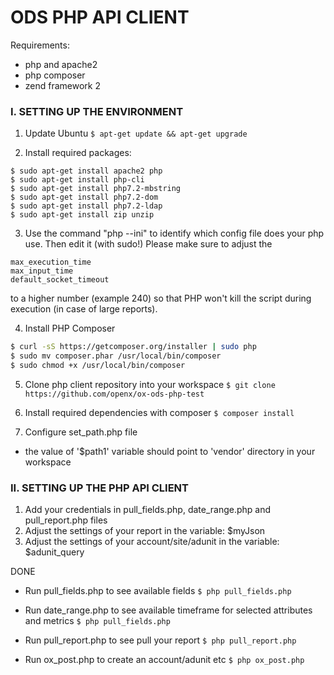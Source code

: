 # ODS PHP API CLIENT
Requirements:

  - php and apache2
  - php composer
  - zend framework 2

### I. SETTING UP THE ENVIRONMENT

1. Update Ubuntu
```$ apt-get update && apt-get upgrade```

2. Install required packages:
```
$ sudo apt-get install apache2 php
$ sudo apt-get install php-cli
$ sudo apt-get install php7.2-mbstring
$ sudo apt-get install php7.2-dom
$ sudo apt-get install php7.2-ldap
$ sudo apt-get install zip unzip
```

3. Use the command "php --ini" to identify which config file does your php use. Then edit it (with sudo!) 
Please make sure to adjust the 
```
max_execution_time
max_input_time
default_socket_timeout
```
to a higher number (example 240) so that PHP won't kill the script during execution (in case of large reports).

4. Install PHP Composer
```sh
$ curl -sS https://getcomposer.org/installer | sudo php
$ sudo mv composer.phar /usr/local/bin/composer
$ sudo chmod +x /usr/local/bin/composer
```

5. Clone php client repository into your workspace
```$ git clone https://github.com/openx/ox-ods-php-test```

6. Install required dependencies with composer
```$ composer install```

7. Configure set_path.php file
- the value of '$path1' variable should point to 'vendor' directory in your workspace

### II. SETTING UP THE PHP API CLIENT

1. Add your credentials in pull_fields.php, date_range.php and pull_report.php files
2. Adjust the settings of your report in the variable: $myJson
3. Adjust the settings of your account/site/adunit in the variable: $adunit_query

DONE

- Run pull_fields.php to see available fields
```$ php pull_fields.php```

- Run date_range.php to see available timeframe for selected attributes and metrics
```$ php pull_fields.php```

- Run pull_report.php to see pull your report
```$ php pull_report.php```

- Run ox_post.php to create an account/adunit etc
```$ php ox_post.php```
